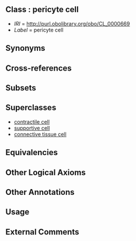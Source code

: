 
## Class : pericyte cell

 * *IRI* = http://purl.obolibrary.org/obo/CL_0000669
 * *Label* = pericyte cell

## Synonyms


## Cross-references


## Subsets


## Superclasses

 * [contractile cell](../../CL/83/CL_0000183.md)
 * [supportive cell](../../CL/30/CL_0000630.md)
 * [connective tissue cell](../../CL/20/CL_0002320.md)

## Equivalencies


## Other Logical Axioms


## Other Annotations


## Usage


## External Comments

